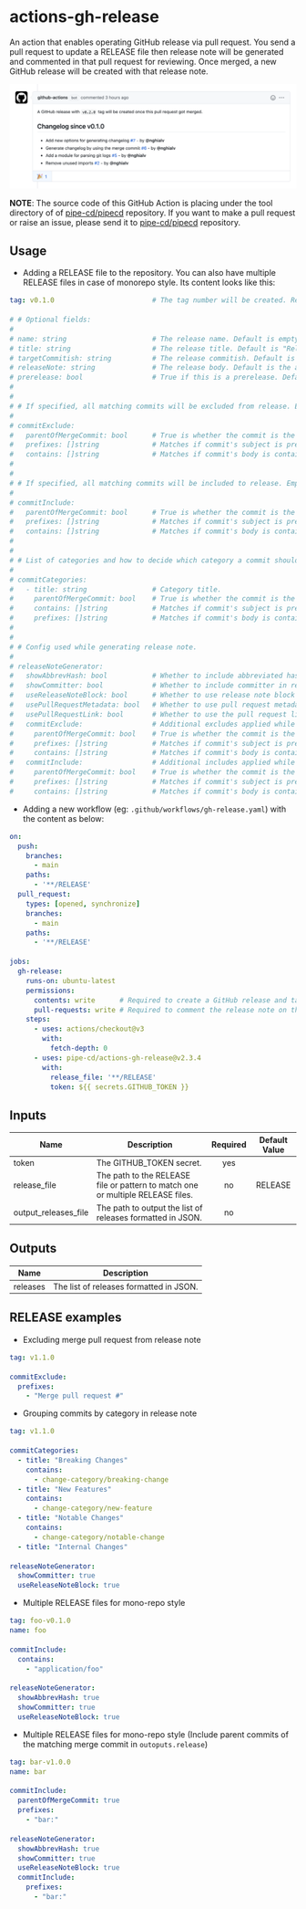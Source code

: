 # actions-gh-release

An action that enables operating GitHub release via pull request. You send a pull request to update a RELEASE file then release note will be generated and commented in that pull request for reviewing. Once merged, a new GitHub release will be created with that release note.

![](https://github.com/pipe-cd/actions-gh-release/blob/main/assets/changelog-comment.png)

**NOTE**: The source code of this GitHub Action is placing under the tool directory of of [pipe-cd/pipecd](https://github.com/pipe-cd/pipecd/tree/master/tool) repository. If you want to make a pull request or raise an issue, please send it to [pipe-cd/pipecd](https://github.com/pipe-cd/pipecd) repository.

## Usage

- Adding a RELEASE file to the repository. You can also have multiple RELEASE files in case of monorepo style. Its content looks like this:

``` yaml
tag: v0.1.0                        # The tag number will be created. Required.

# # Optional fields:
#
# name: string                     # The release name. Default is empty.
# title: string                    # The release title. Default is "Release ${tag}".
# targetCommitish: string          # The release commitish. Default is the merged commit.
# releaseNote: string              # The release body. Default is the auto-generated release note.
# prerelease: bool                 # True if this is a prerelease. Default is false.
#
#
# # If specified, all matching commits will be excluded from release. Empty means excluding nothing.
#
# commitExclude:
#   parentOfMergeCommit: bool      # True is whether the commit is the parent commit of the matching merge commit. Default is false.
#   prefixes: []string             # Matches if commit's subject is prefixed by one of the given values. Default is emtpy.
#   contains: []string             # Matches if commit's body is containing one of the given values. Default is emtpy.
#
#
# # If specified, all matching commits will be included to release. Empty means including alls.
#
# commitInclude:
#   parentOfMergeCommit: bool      # True is whether the commit is the parent commit of the matching merge commit. Default is false.
#   prefixes: []string             # Matches if commit's subject is prefixed by one of the given values. Default is emtpy.
#   contains: []string             # Matches if commit's body is containing one of the given values. Default is emtpy.
#
#
# # List of categories and how to decide which category a commit should belong to.
#
# commitCategories:
#   - title: string                # Category title.
#     parentOfMergeCommit: bool    # True is whether the commit is the parent commit of the matching merge commit. Default is false.
#     contains: []string           # Matches if commit's subject is prefixed by one of the given values. Default is emtpy.
#     prefixes: []string           # Matches if commit's body is containing one of the given values. Default is emtpy.
#
#
# # Config used while generating release note.
#
# releaseNoteGenerator:
#   showAbbrevHash: bool           # Whether to include abbreviated hash value in release note. Default is false.
#   showCommitter: bool            # Whether to include committer in release note. Default is true.
#   useReleaseNoteBlock: bool      # Whether to use release note block instead of commit message. Default is false.
#   usePullRequestMetadata: bool   # Whether to use pull request metadata instead of commit message when using merge-commit. If useReleaseNoteBlock is also true, release note block of pull request is used. Otherwise pull request title is used. If this option is set, showAbbrevHash and showCommitter is ignored. Default is false.
#   usePullRequestLink: bool       # Whether to use the pull request links in the release note. Default is false.
#   commitExclude:                 # Additional excludes applied while generating release note.
#     parentOfMergeCommit: bool    # True is whether the commit is the parent commit of the matching merge commit. Default is false.
#     prefixes: []string           # Matches if commit's subject is prefixed by one of the given values. Default is emtpy.
#     contains: []string           # Matches if commit's body is containing one of the given values. Default is emtpy.
#   commitInclude:                 # Additional includes applied while generating release note.
#     parentOfMergeCommit: bool    # True is whether the commit is the parent commit of the matching merge commit. Default is false.
#     prefixes: []string           # Matches if commit's subject is prefixed by one of the given values. Default is emtpy.
#     contains: []string           # Matches if commit's body is containing one of the given values. Default is emtpy.
```

- Adding a new workflow (eg: `.github/workflows/gh-release.yaml`) with the content as below:

```yaml
on:
  push:
    branches:    
      - main
    paths:
      - '**/RELEASE'
  pull_request:
    types: [opened, synchronize]
    branches:
      - main
    paths:
      - '**/RELEASE'

jobs:
  gh-release:
    runs-on: ubuntu-latest
    permissions:
      contents: write      # Required to create a GitHub release and tag, as GITHUB_TOKEN is read-only by default.
      pull-requests: write # Required to comment the release note on the pull request.
    steps:
      - uses: actions/checkout@v3
        with:
          fetch-depth: 0
      - uses: pipe-cd/actions-gh-release@v2.3.4
        with:
          release_file: '**/RELEASE'
          token: ${{ secrets.GITHUB_TOKEN }}
```

## Inputs

| Name                  | Description                                                                       | Required | Default Value |
|-----------------------|-----------------------------------------------------------------------------------|:--------:|:-------------:|
| token                 | The GITHUB_TOKEN secret.                                                          |    yes   |               |
| release_file          | The path to the RELEASE file or pattern to match one or multiple RELEASE files.   |    no    |    RELEASE    |
| output_releases_file  | The path to output the list of releases formatted in JSON.                        |    no    |               |

## Outputs

| Name            | Description                                          |
|-----------------|------------------------------------------------------|
| releases        | The list of releases formatted in JSON.              |

## RELEASE examples

- Excluding merge pull request from release note

``` yaml
tag: v1.1.0

commitExclude:
  prefixes:
    - "Merge pull request #"
```

- Grouping commits by category in release note

``` yaml
tag: v1.1.0

commitCategories:
  - title: "Breaking Changes"
    contains:
      - change-category/breaking-change
  - title: "New Features"
    contains:
      - change-category/new-feature
  - title: "Notable Changes"
    contains:
      - change-category/notable-change
  - title: "Internal Changes"

releaseNoteGenerator:
  showCommitter: true
  useReleaseNoteBlock: true
```

- Multiple RELEASE files for mono-repo style

``` yaml
tag: foo-v0.1.0
name: foo

commitInclude:
  contains:
    - "application/foo"

releaseNoteGenerator:
  showAbbrevHash: true
  showCommitter: true
  useReleaseNoteBlock: true
```

- Multiple RELEASE files for mono-repo style (Include parent commits of the matching merge commit in `outoputs.release`)


``` yaml
tag: bar-v1.0.0
name: bar

commitInclude:
  parentOfMergeCommit: true
  prefixes:
    - "bar:"

releaseNoteGenerator:
  showAbbrevHash: true
  showCommitter: true
  useReleaseNoteBlock: true
  commitInclude:
    prefixes:
      - "bar:"
```
